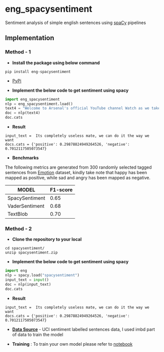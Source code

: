 # eng_spacysentiment
Sentiment analysis of simple english sentences using [spaCy](https://github.com/explosion/spaCy) pipelines

## Implementation

### Method - 1


- __Install the package using below command__

```
pip install eng-spacysentiment
```
- [PyPi](https://pypi.org/project/eng-spacysentiment/)

- __Implement the below code to get sentiment using spacy__

```python
import eng_spacysentiment
nlp = eng_spacysentiment.load()
text4 = "Welcome to Arsenal's official YouTube channel Watch as we take you closer and show you the personality of the club."
doc = nlp(text4)
doc.cats
```

- __Result__
```
input_text =  Its completely useless mate, we can do it the way we want
docs.cats = {'positive': 0.29878824949264526, 'negative': 0.7012117505073547}
```

- __Benchmarks__

The following metrics are generated from 300 randomly selected tagged sentences from [Emotion](https://www.kaggle.com/sankha1998/emotion) dataset, kindly take note that happy has been mapped as positive, while sad and angry has been mapped as negative.

| MODEL          | F1-score                           |
| -----          | ---------------------------------- |
| SpacySentiment | 0.65 |
| VaderSentiment | 0.68 |
| TextBlob       | 0.70                              |

### Method - 2

- __Clone the repository to your local__

```
cd spacysentiment/
unzip spacysentiment.zip
```

- __Implement the below code to get sentiment using spacy__

```python
import eng
nlp = spacy.load("spacysentiment")
input_text = input()
doc = nlp(input_text)
doc.cats
```

- __Result__
```
input_text =  Its completely useless mate, we can do it the way we want
docs.cats = {'positive': 0.29878824949264526, 'negative': 0.7012117505073547}
```


- [__Data Source__](https://archive.ics.uci.edu/ml/datasets/Sentiment+Labelled+Sentences) - UCI sentiment labelled sentences data, I used imbd part of data to train the model

- __Training__ : To train your own model please refer to [notebook](spacy-sentiment.ipynb)
